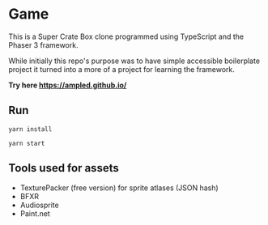 # Game
This is a Super Crate Box clone programmed using TypeScript and the Phaser 3 framework.

While initially this repo's purpose was to have simple accessible boilerplate project it turned into a more of a project for learning the framework.

__Try here <https://ampled.github.io/>__

## Run
```yarn install```

```yarn start```

## Tools used for assets
- TexturePacker (free version) for sprite atlases (JSON hash)
- BFXR
- Audiosprite
- Paint.net


